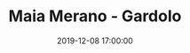 ---
title: Maia Merano - Gardolo
date: 2019-12-08 17:00:00
squadra-a: Bc Gardolo
punteggio-a: 
squadra-b: Maia Merano
punteggio-b: 
partite/squadra: under-16-19-20
luogo: Palestra ¿Segantini¿
categoria: under 16
---
